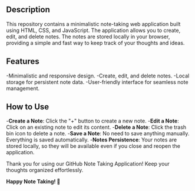 ## Description
This repository contains a minimalistic note-taking web application built using HTML, CSS, and JavaScript. The application allows you to create, edit, and delete notes. The notes are stored locally in your browser, providing a simple and fast way to keep track of your thoughts and ideas.

## Features
-Minimalistic and responsive design.
-Create, edit, and delete notes.
-Local storage for persistent note data.
-User-friendly interface for seamless note management.

## How to Use
-**Create a Note**: Click the "+" button to create a new note. 
-**Edit a Note**: Click on an existing note to edit its content.
-**Delete a Note**: Click the trash bin icon to delete a note.
-**Save a Note**: No need to save anything manually. Everything is saved automatically.
-**Notes Persistence**: Your notes are stored locally, so they will be available even if you close and reopen the application.

Thank you for using our GitHub Note Taking Application! Keep your thoughts organized effortlessly.

**Happy Note Taking! 📝**
